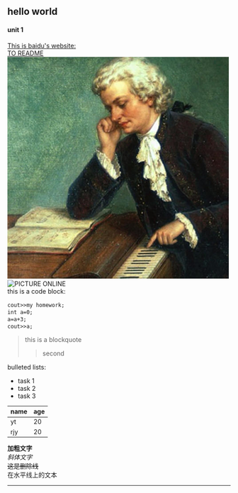 ## hello world
#### unit 1
[This is baidu's website:](http://www.baidu.com)  
[TO README](README2.md)  
![PICTURE IN COMPUTER](1.png)  
![PICTURE ONLINE](http://static.runoob.com/images/runoob-logo.png)  
this is a code block:  
```
cout>>my homework;
int a=0;
a=a+3;
cout>>a;
```  
>this is a blockquote
>>second  

bulleted lists:  
* task 1  
* task 2  
* task 3  

| name | age |
| ---- | ---- |
|  yt  |  20  |
|  rjy |  20  |  

**加粗文字**  
*斜体文字*  
~~这是删除线~~  
在水平线上的文本
-- -
